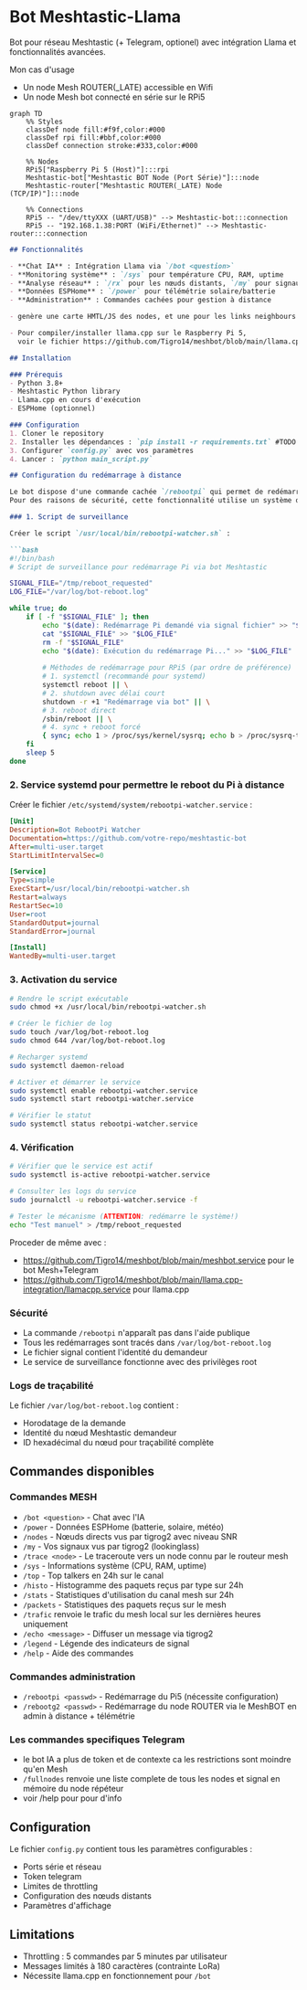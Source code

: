# Bot Meshtastic-Llama

Bot pour réseau Meshtastic (+ Telegram, optionel)  avec intégration Llama et fonctionnalités avancées.

Mon cas d'usage
- Un node Mesh ROUTER(_LATE) accessible en Wifi
- Un node Mesh bot connecté en série sur le RPi5

```mermaid
graph TD
    %% Styles
    classDef node fill:#f9f,color:#000
    classDef rpi fill:#bbf,color:#000
    classDef connection stroke:#333,color:#000

    %% Nodes
    RPi5["Raspberry Pi 5 (Host)"]:::rpi
    Meshtastic-bot["Meshtastic BOT Node (Port Série)"]:::node
    Meshtastic-router["Meshtastic ROUTER(_LATE) Node  (TCP/IP)"]:::node

    %% Connections
    RPi5 -- "/dev/ttyXXX (UART/USB)" --> Meshtastic-bot:::connection
    RPi5 -- "192.168.1.38:PORT (WiFi/Ethernet)" --> Meshtastic-router:::connection
```

```markdown
## Fonctionnalités

- **Chat IA** : Intégration Llama via `/bot <question>`
- **Monitoring système** : `/sys` pour température CPU, RAM, uptime
- **Analyse réseau** : `/rx` pour les nœuds distants, `/my` pour signaux personnels
- **Données ESPHome** : `/power` pour télémétrie solaire/batterie
- **Administration** : Commandes cachées pour gestion à distance

- genère une carte HMTL/JS des nodes, et une pour les links neighbours (dossier /map, autonome du bot)

- Pour compiler/installer llama.cpp sur le Raspberry Pi 5, 
  voir le fichier https://github.com/Tigro14/meshbot/blob/main/llama.cpp-integration/READMELLAMA.md

## Installation

### Prérequis
- Python 3.8+
- Meshtastic Python library
- Llama.cpp en cours d'exécution
- ESPHome (optionnel)

### Configuration
1. Cloner le repository
2. Installer les dépendances : `pip install -r requirements.txt` #TODO
3. Configurer `config.py` avec vos paramètres
4. Lancer : `python main_script.py`

## Configuration du redémarrage à distance

Le bot dispose d'une commande cachée `/rebootpi` qui permet de redémarrer le Pi5 à distance. 
Pour des raisons de sécurité, cette fonctionnalité utilise un système de fichier signal.

### 1. Script de surveillance

Créer le script `/usr/local/bin/rebootpi-watcher.sh` :

```bash
#!/bin/bash
# Script de surveillance pour redémarrage Pi via bot Meshtastic

SIGNAL_FILE="/tmp/reboot_requested"
LOG_FILE="/var/log/bot-reboot.log"

while true; do
    if [ -f "$SIGNAL_FILE" ]; then
        echo "$(date): Redémarrage Pi demandé via signal fichier" >> "$LOG_FILE"
        cat "$SIGNAL_FILE" >> "$LOG_FILE"
        rm -f "$SIGNAL_FILE"
        echo "$(date): Exécution du redémarrage Pi..." >> "$LOG_FILE"
        
        # Méthodes de redémarrage pour RPi5 (par ordre de préférence)
        # 1. systemctl (recommandé pour systemd)
        systemctl reboot || \
        # 2. shutdown avec délai court
        shutdown -r +1 "Redémarrage via bot" || \
        # 3. reboot direct
        /sbin/reboot || \
        # 4. sync + reboot forcé
        { sync; echo 1 > /proc/sys/kernel/sysrq; echo b > /proc/sysrq-trigger; }
    fi
    sleep 5
done
```

### 2. Service systemd pour permettre le reboot du Pi à distance

Créer le fichier `/etc/systemd/system/rebootpi-watcher.service` :

```ini
[Unit]
Description=Bot RebootPi Watcher
Documentation=https://github.com/votre-repo/meshtastic-bot
After=multi-user.target
StartLimitIntervalSec=0

[Service]
Type=simple
ExecStart=/usr/local/bin/rebootpi-watcher.sh
Restart=always
RestartSec=10
User=root
StandardOutput=journal
StandardError=journal

[Install]
WantedBy=multi-user.target
```

### 3. Activation du service

```bash
# Rendre le script exécutable
sudo chmod +x /usr/local/bin/rebootpi-watcher.sh

# Créer le fichier de log
sudo touch /var/log/bot-reboot.log
sudo chmod 644 /var/log/bot-reboot.log

# Recharger systemd
sudo systemctl daemon-reload

# Activer et démarrer le service
sudo systemctl enable rebootpi-watcher.service
sudo systemctl start rebootpi-watcher.service

# Vérifier le statut
sudo systemctl status rebootpi-watcher.service
```

### 4. Vérification

```bash
# Vérifier que le service est actif
sudo systemctl is-active rebootpi-watcher.service

# Consulter les logs du service
sudo journalctl -u rebootpi-watcher.service -f

# Tester le mécanisme (ATTENTION: redémarre le système!)
echo "Test manuel" > /tmp/reboot_requested
```

Proceder de même avec :

- https://github.com/Tigro14/meshbot/blob/main/meshbot.service pour le bot Mesh+Telegram
- https://github.com/Tigro14/meshbot/blob/main/llama.cpp-integration/llamacpp.service pour llama.cpp

### Sécurité

- La commande `/rebootpi` n'apparaît pas dans l'aide publique
- Tous les redémarrages sont tracés dans `/var/log/bot-reboot.log`
- Le fichier signal contient l'identité du demandeur
- Le service de surveillance fonctionne avec des privilèges root

### Logs de traçabilité

Le fichier `/var/log/bot-reboot.log` contient :
- Horodatage de la demande
- Identité du nœud Meshtastic demandeur
- ID hexadécimal du nœud pour traçabilité complète

## Commandes disponibles

### Commandes MESH
- `/bot <question>` - Chat avec l'IA
- `/power` - Données ESPHome (batterie, solaire, météo)
- `/nodes` - Nœuds directs vus par tigrog2 avec niveau SNR
- `/my` - Vos signaux vus par tigrog2 (lookinglass)
- `/trace <node>` - Le traceroute vers un node connu par le routeur mesh
- `/sys` - Informations système (CPU, RAM, uptime)
- `/top` - Top talkers en 24h sur le canal
- `/histo` - Histogramme des paquets reçus par type sur 24h
- `/stats` - Statistiques d'utilisation du canal mesh sur 24h
- `/packets` - Statistiques des paquets reçus sur le mesh
- `/trafic` renvoie le trafic du mesh local sur les dernières heures uniquement
- `/echo <message>` - Diffuser un message via tigrog2
- `/legend` - Légende des indicateurs de signal
- `/help` - Aide des commandes

### Commandes administration
- `/rebootpi <passwd>` - Redémarrage du Pi5 (nécessite configuration)
- `/rebootg2 <passwd>` - Redémarrage du node ROUTER via le MeshBOT en admin à distance + télémétrie

### Les commandes specifiques Telegram 
- le bot IA a plus de token et de contexte ca les restrictions sont moindre qu'en Mesh
- `/fullnodes` renvoie une liste complete de tous les nodes et signal en mémoire du node répéteur
- voir /help pour pour d'info

## Configuration

Le fichier `config.py` contient tous les paramètres configurables :
- Ports série et réseau
- Token telegram 
- Limites de throttling
- Configuration des nœuds distants
- Paramètres d'affichage

## Limitations

- Throttling : 5 commandes par 5 minutes par utilisateur
- Messages limités à 180 caractères (contrainte LoRa)
- Nécessite llama.cpp en fonctionnement pour `/bot`
